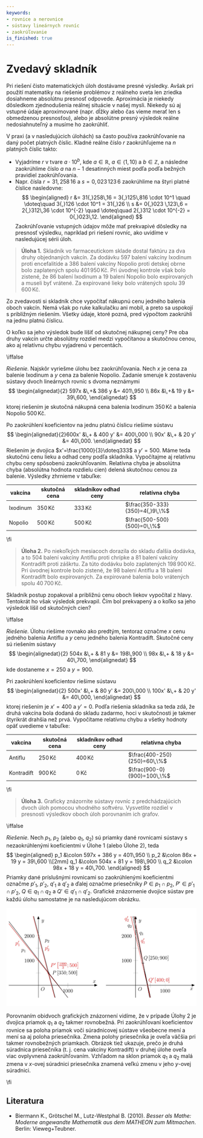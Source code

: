 ```yaml
---
keywords:
- rovnice a nerovnice
- sústavy lineárnych rovníc
- zaokrúľovanie
is_finished: true
---
```


# Zvedavý skladník

Pri riešení čisto matematických úloh dostávame presné výsledky.
Avšak pri použití matematiky na riešenie problémov z reálneho sveta
len zriedka dosiahneme absolútnu presnosť odpovede.
Aproximácia je niekedy dôsledkom zjednodušenia reálnej situácie v našej mysli.
Niekedy sú aj vstupné údaje aproximované
(napr. dĺžky alebo čas vieme merať len s obmedzenou presnosťou),
alebo je absolútne presný výsledok reálne nedosiahnuteľný
a musíme ho zaokrúhliť.

V praxi (a v nasledujúcich úlohách) sa často používa zaokrúhľovanie
na daný počet platných číslic.
Kladné reálne číslo $r$ zaokrúhľujeme na $n$ platných číslic takto:

* Vyjadríme $r$ v tvare $a\cdot 10^b$, 
kde $a\in\mathbb{R}$, $a\in\left\langle 1,10 \right)$ 
a $b\in\mathbb{Z}$, a následne zaokrúhlime číslo $a$ 
na $n-1$ desatinných miest podľa podľa bežných pravidiel zaokrúhľovania.
* Napr. čísla $r=31{,}258\,16$ a $s=0{,}023 \,123\,6$ 
zaokrúhlime na štyri platné číslice nasledovne: 
$$
\begin{aligned}
r &= 31{,}258\,16 = 3{,}125\,816 \cdot 10^1 \quad \doteq\quad 3{,}126 \cdot 10^1 = 31{,}26 \\
s &= 0{,}023 \,123\,6 = 2{,}312\,36 \cdot 10^{-2} \quad \doteq\quad 2{,}312 \cdot 10^{-2} = 0{,}023\,12.
\end{aligned}
$$
Zaokrúhľovanie vstupných údajov môže mať prekvapivé dôsledky na presnosť výsledku,
napríklad pri riešení rovníc, ako uvidíme v nasledujúcej sérii úloh.

> **Úloha 1.** Skladník vo farmaceutickom sklade dostal
faktúru za dva druhy objednaných vakcín.
Za dodávku $597$ balení vakcíny Ixodinum proti encefalitíde
a $386$ balení vakcíny Nopolio proti detskej obrne
bolo zaplatených spolu $401\,950\,\text{Kč}$.
Pri úvodnej kontrole však bolo zistené, že $86$ balení Ixodinum
a $19$ balení Nopolio bolo expirovaných a museli byť vrátené.
Za expirované lieky bolo vrátených spolu $39\,600\,\text{Kč}$.

Zo zvedavosti si skladník chce vypočítať nákupnú cenu jedného balenia oboch vakcín.
Nemá však po ruke kalkulačku ani mobil, a preto sa uspokojí s približným riešením.
Všetky údaje, ktoré pozná, pred výpočtom zaokrúhli na jednu platnú číslicu.

O koľko sa jeho výsledok bude líšiť od skutočnej nákupnej ceny?
Pre oba druhy vakcín určte absolútny rozdiel medzi vypočítanou a skutočnou cenou,
ako aj relatívnu chybu vyjadrenú v percentách.

\iffalse

*Riešenie.* Najskôr vyriešme úlohu bez zaokrúhľovania.
Nech $x$ je cena za balenie Ixodinum a $y$ cena za balenie Nopolio.
Zadanie smeruje k zostaveniu sústavy dvoch lineárnych rovníc s dvoma neznámymi
$$
\begin{alignedat}{2}
597x &\,+& 386 y &= 401\,950 \\
86x &\,+& 19 y &= 39\,600,
\end{alignedat}
$$
ktorej riešením je skutočná nákupná cena
balenia Ixodinum $350\,\text{Kč}$
a balenia Nopolio $500\,\text{Kč}$.

Po zaokrúhlení koeficientov na jednu platnú číslicu riešime sústavu
$$
\begin{alignedat}{2}600x' &\,+ & 400 y' &= 400\,000 \\
90x' &\,+ & 20 y' &= 40\,000.
\end{alignedat}
$$
Riešením je dvojica $x'=\frac{1000}{3}\doteq333$ a $y'=500$. 
Máme teda skutočnú cenu lieku a odhad ceny podľa skladníka.
Vypočítajme aj relatívnu chybu ceny spôsobenú zaokrúhľovaním.
Relatívna chyba je absolútna chyba (absolútna hodnota rozdielu cien)
delená skutočnou cenou za balenie.
Výsledky zhrnieme v tabuľke:

| vakcína  | skutočná cena | skladníkov odhad ceny | relatívna chyba |
| ------------- | ------------- | --- | --- |
| Ixodinum  | $350\,\text{Kč}$  | $333\,\text{Kč}$ | $\frac{350-333}{350}=4{,}9\,\%$ |
| Nopolio | $500\,\text{Kč}$  | $500\,\text{Kč}$ | $\frac{500-500}{500}=0\,\%$ | 

\fi

> **Úloha 2.** Po niekoľkých mesiacoch dorazila do skladu ďalšia dodávka,
a to $504$ balení vakcíny Antiflu proti chrípke
a $81$ balení vakcíny Kontradift proti záškrtu.
Za túto dodávku bolo zaplatených $198\,900\,\text{Kč}$.
Pri úvodnej kontrole bolo zistené, že $98$ balení Antiflu
a $18$ balení Kontradift bolo expirovaných.
Za expirované balenia bolo vrátených spolu $40\,700\,\text{Kč}$.

Skladník postup zopakoval
a približnú cenu oboch liekov vypočítal z hlavy.
Tentokrát ho však výsledok prekvapil.
Čím bol prekvapený
a o koľko sa jeho výsledok líšil od skutočných cien?

\iffalse

*Riešenie.* Úlohu riešime rovnako ako predtým,
tentoraz označme $x$ cenu jedného balenia Antiflu
a $y$ cenu jedného balenia Kontradift.
Skutočné ceny sú riešením sústavy
$$
\begin{alignedat}{2}
504x &\,+ & 81 y &= 198\,900 \\
98x &\,+ & 18 y &= 40\,700,
\end{alignedat}
$$
kde dostaneme $x=250$ a $y=900$. 

Pri zaokrúhlení koeficientov riešime sústavu
$$
\begin{alignedat}{2}
500x' &\,+ & 80 y' &= 200\,000 \\
100x' &\,+ & 20 y' &= 40\,000,
\end{alignedat}
$$
ktorej riešením je $x'=400$ a $y'=0$. Podľa riešenia skladníka sa teda zdá,
že druhá vakcína bola dodaná do skladu zadarmo,
hoci v skutočnosti je takmer štyrikrát drahšia než prvá.
Vypočítame relatívnu chybu a všetky hodnoty opäť uvedieme v tabuľke:

| vakcína  | skutočná cena | skladníkov odhad ceny | relatívna chyba |
| ------------- | ------------- | --- | --- |
| Antiflu  | $250\,\text{Kč}$  | $400\,\text{Kč}$ | $\frac{400-250}{250}=60\,\%$ |
| Kontradift | $900\,\text{Kč}$  | $0\,\text{Kč}$ | $\frac{900-0}{900}=100\,\%$ | 
\fi


> **Úloha 3.** Graficky znázornite sústavy rovníc
z predchádzajúcich dvoch úloh pomocou vhodného softvéru.
Vysvetlite rozdiel v presnosti výsledkov oboch úloh
porovnaním ich grafov.

\iffalse

*Riešenie.* Nech $p_1$, $p_2$ (alebo $q_1$, $q_2$) sú priamky
dané rovnicami sústavy s nezaokrúhlenými koeficientmi
v Úlohe 1 (alebo Úlohe 2), teda
$$
\begin{aligned}
p_1 &\colon 597x + 386 y = 401\,950 \\
p_2 &\colon 86x + 19 y = 39\,600 \\[2mm]
q_1 &\colon 504x + 81 y = 198\,900 \\
q_2 &\colon 98x + 18 y = 40\,700.
\end{aligned}
$$
Priamky dané príslušnými rovnicami
so zaokrúhlenými koeficientmi označme $p'_1$, $p'_2$, $q'_1$ a $q'_2$ a ďalej označme priesečníky $P\in p_1\cap p_2$, $P'\in p'_1\cap p'_2$, $Q\in q_1\cap q_2$ a $Q'\in q'_1\cap q'_2$. 
Grafické znázornenie dvojice sústav
pre každú úlohu samostatne je na nasledujúcom obrázku.

![Grafické znázornenie sústav](math4you_00023.jpg)

Porovnaním obidvoch grafických znázornení vidíme, že v prípade Úlohy 2
je dvojica priamok  $q_1$ a $q_2$ takmer rovnobežná. Pri zaokrúhľovaní koeficientov rovnice
sa poloha priamok voči súradnicovej sústave
všeobecne mení a mení sa aj poloha priesečníka.
Zmena polohy priesečníka je oveľa väčšia
pri takmer rovnobežných priamkach.
Obrázok tiež ukazuje, prečo je druhá súradnica priesečníka
(t. j. cena vakcíny Kontradift) v druhej úlohe
oveľa viac ovplyvnená zaokrúhľovaním.
Vzhľadom na sklon priamok $q_1$ a $q_2$
malá zmena v $x$-ovej súradnici priesečníka znamená
veľkú zmenu v jeho $y$-ovej súradnici.

\fi


## Literatura

* Biermann K., Grötschel M., Lutz-Westphal B. (2010). *Besser als Mathe: Moderne angewandte Mathematik aus dem MATHEON zum Mitmachen*. Berlin: Vieweg+Teubner.

